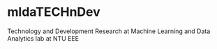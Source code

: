 # mldaTECHnDev
Technology and Development Research at Machine Learning and Data Analytics lab at NTU EEE
